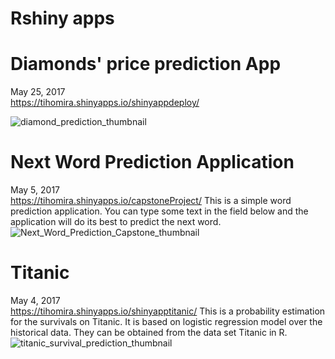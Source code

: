 # Rshiny apps

# Diamonds' price prediction App
May 25, 2017  
https://tihomira.shinyapps.io/shinyappdeploy/

![diamond_prediction_thumbnail](https://user-images.githubusercontent.com/47819698/119682088-e55b0a80-be42-11eb-98d1-a18b289e6cce.png)


# Next Word Prediction Application
May 5, 2017  
https://tihomira.shinyapps.io/capstoneProject/
This is a simple word prediction application. You can type some text in the field below and the application will do its best to predict the next word. 
![Next_Word_Prediction_Capstone_thumbnail](https://user-images.githubusercontent.com/47819698/119682036-db390c00-be42-11eb-95e8-87a9c78c86d3.png)



# Titanic
May 4, 2017  
https://tihomira.shinyapps.io/shinyapptitanic/
This is a probability estimation for the survivals on Titanic.
It is based on logistic regression model over the historical data.
They can be obtained from the data set Titanic in R.
![titanic_survival_prediction_thumbnail](https://user-images.githubusercontent.com/47819698/119681959-c9efff80-be42-11eb-9e68-a95cbc646cd3.png)
